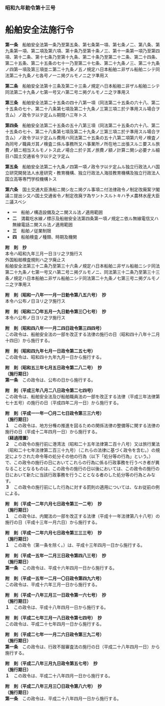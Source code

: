 ### 昭和九年勅令第十三号  
# 船舶安全法施行令  
  
**第一条**　船舶安全法第一条乃至第五条、第七条第一項、第七条ノ二、第八条、第九条第一項、第二項及第六項、第十条乃至第十条ノ三、第十一条第一項乃至第四項、第十二条、第十七条乃至第十九条、第二十条乃至第二十二条、第二十四条、第二十五条、第二十五条の七十一乃至第二十七条、第二十九条ノ三、第二十九条ノ四第一項及第三項並ニ第二十九条ノ五ノ規定ハ日本船舶ニ非ザル船舶ニシテ同法第二十九条ノ七各号ノ一ニ掲グルモノニ之ヲ準用ス  
  
**第二条**　船舶安全法第十三条及第二十三条ノ規定ハ日本船舶ニ非ザル船舶ニシテ同法第二十九条ノ七第一号又ハ第二号ニ掲グルモノニ之ヲ準用ス  
  
**第三条**　船舶安全法第二十五条の四十八第一項（同法第二十五条の六十八、第二十五条の七十、第二十八条第七項及第二十九条ノ三第三項ニ於テ準用スル場合ヲ含ム）ノ政令ヲ以テ定ムル期間ハ三年トス  
  
**第四条**　船舶安全法第二十五条の五十八第三項（同法第二十五条の六十八、第二十五条の七十、第二十八条第七項及第二十九条ノ三第三項ニ於テ準用スル場合ヲ含ム）ノ政令ヲ以テ定ムル費用ハ同法第二十五条の五十八第二項第六号ノ検査ノ為同号ノ職員ガ其ノ検査ニ係ル事務所又ハ事業所ノ所在地ニ出張スルニ要スル旅費ノ額ニ相当スルモノトス此ノ場合ニ於テ其ノ旅費ノ額ノ計算ニ関シ必要ナル細目ハ国土交通省令ヲ以テ之ヲ定ム  
  
**第五条**　船舶安全法第二十九条ノ四第一項ノ政令ヲ以テ定ムル独立行政法人ハ国立研究開発法人水産研究・教育機構、独立行政法人海技教育機構及独立行政法人国立高等専門学校機構トス  
  
**第六条**　国土交通大臣漁船ニ関シ左ニ掲グル事項ニ付法律政令ノ制定改廃案ヲ閣議ニ提出シ又ハ国土交通省令ノ制定改廃ヲ為サントスルトキハ予メ農林水産大臣ニ議スベシ  
* **一**　船舶ノ構造設備及之ニ関スル法ノ適用範囲  
* **二**　満載吃水線ノ標示及船舶安全法第四条第一項ノ規定ニ依ル無線電信又ハ無線電話ニ関スル法ノ適用範囲  
* **三**　船舶ノ従業制限  
* **四**　船舶検査ノ種類、時期及機関  
  
**附　則　抄**  
本令ハ昭和九年三月一日ヨリ之ヲ施行ス  
外国船舶検査規則ハ之ヲ廃止ス  
船舶安全法第三十二条乃至第三十六条ノ規定ハ日本船舶ニ非ザル船舶ニシテ同法第二十九条ノ七第一号又ハ第二号ニ掲グルモノニ、同法第三十二条乃至第三十三条ノ規定ハ日本船舶ニ非ザル船舶ニシテ同法第二十九条ノ七第三号ニ掲グルモノニ之ヲ準用ス  
  
**附　則（昭和一八年一一月一日勅令第八五六号）　抄**  
本令ハ公布ノ日ヨリ之ヲ施行ス  
  
**附　則（昭和二〇年五月一九日勅令第三〇七号）　抄**  
本令ハ公布ノ日ヨリ之ヲ施行ス  
  
**附　則（昭和四八年一一月二四日政令第三四四号）**  
この政令は、船舶安全法の一部を改正する法律の施行の日（昭和四十八年十二月十四日）から施行する。  
  
**附　則（昭和四九年七月一日政令第二五七号）**  
この政令は、昭和四十九年九月一日から施行する。  
  
**附　則（昭和五三年七月五日政令第二八二号）　抄**  
**（施行期日）**  
**第一条**　この政令は、公布の日から施行する。  
  
**附　則（平成三年八月二八日政令第二七四号）**  
この政令は、船舶安全法及び船舶職員法の一部を改正する法律（平成三年法律第七十五号）の施行の日（平成四年二月一日）から施行する。  
  
**附　則（平成一一年一〇月二七日政令第三三六号）**  
**（施行期日）**  
**１**　この政令は、地方分権の推進を図るための関係法律の整備等に関する法律の施行の日（平成十二年四月一日）から施行する。  
**（経過措置）**  
**２**　この政令の施行前に港湾法（昭和二十五年法律第二百十八号）又は旅行業法（昭和二十七年法律第二百三十九号）（これらの法律に基づく政令を含む。）の規定によりされた命令等の処分その他の行為（以下「処分等の行為」という。）で、この政令の施行の日においてこれらの行為に係る行政事務を行うべき者が異なることとなるものは、この政令の施行の日以後においては、この政令の施行の日において新たに当該行政事務を行うこととなる者のした処分等の行為とみなす。  
**３**　この政令の施行前にした行為に対する罰則の適用については、なお従前の例による。  
  
**附　則（平成一二年六月七日政令第三一二号）　抄**  
**（施行期日）**  
**１**　この政令は、内閣法の一部を改正する法律（平成十一年法律第八十八号）の施行の日（平成十三年一月六日）から施行する。  
  
**附　則（平成一二年六月七日政令第三三三号）　抄**  
**（施行期日）**  
**１**　この政令（第一条を除く。）は、平成十三年四月一日から施行する。  
  
**附　則（平成一五年一二月三日政令第四八三号）　抄**  
**（施行期日）**  
**第一条**　この政令は、平成十六年四月一日から施行する。  
  
**附　則（平成一五年一二月一〇日政令第四九六号）**  
この政令は、平成十六年三月一日から施行する。  
  
**附　則（平成一八年三月三一日政令第一六七号）　抄**  
**（施行期日）**  
**１**　この政令は、平成十八年四月一日から施行する。  
  
**附　則（平成二七年三月一八日政令第七四号）　抄**  
この政令は、平成二十七年四月一日から施行する。  
  
**附　則（平成二七年一一月二六日政令第三九二号）**  
**（施行期日）**  
**第一条**　この政令は、行政不服審査法の施行の日（平成二十八年四月一日）から施行する。  
  
**附　則（平成二八年三月九日政令第五七号）　抄**  
**（施行期日）**  
**１**　この政令は、平成二十八年四月一日から施行する。  
  
**附　則（平成二八年三月三〇日政令第八六号）　抄**  
**（施行期日）**  
**第一条**　この政令は、平成二十八年四月一日から施行する。  
  
